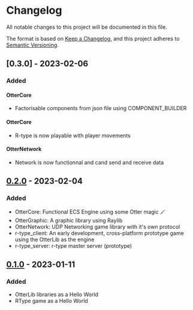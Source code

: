 # Changelog

All notable changes to this project will be documented in this file.

The format is based on [Keep a Changelog](https://keepachangelog.com/en/1.0.0/),
and this project adheres to [Semantic Versioning](https://semver.org/spec/v2.0.0.html).

## [0.3.0] - 2023-02-06

### Added

#### OtterCore
- Factorisable components from json file using COMPONENT_BUILDER

#### OtterCore
- R-type is now playable with player movements

#### OtterNetwork
- Network is now functionnal and cand send and receive data

## [0.2.0] - 2023-02-04

### Added

- OtterCore: Functional ECS Engine using some Otter magic :magic_wand:
- OtterGraphic: A graphic library using Raylib
- OtterNetwork: UDP Networking game library with it's own protocol
- r-type_client: An early development, cross-platform prototype game using the OtterLib as the engine
- r-type_server: r-type master server (prototype)

## [0.1.0] - 2023-01-11

### Added

- OtterLib libraries as a Hello World
- RType game as a Hello World

[0.6.0]: https://github.com/AmozPay/Otter-Type/releases/tag/v0.3.0
[0.2.0]: https://github.com/AmozPay/Otter-Type/releases/tag/v0.2.0
[0.1.0]: https://github.com/AmozPay/Otter-Type/releases/tag/v0.1.0

